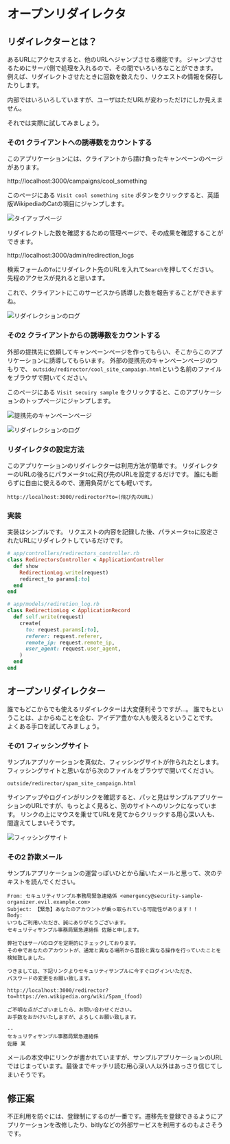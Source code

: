 # オープンリダイレクタ

## リダイレクターとは？

あるURLにアクセスすると、他のURLへジャンプさせる機能です。
ジャンプさせるためにサーバ側で処理を入れるので、その間でいろいろなことができます。
例えば、リダイレクトさせたときに回数を数えたり、リクエストの情報を保存したりします。

内部ではいろいろしていますが、ユーザはただURLが変わっただけにしか見えません。

それでは実際に試してみましょう。

### その1 クライアントへの誘導数をカウントする

このアプリケーションには、クライアントから請け負ったキャンペーンのページがあります。

http://localhost:3000/campaigns/cool_something

このページにある `Visit cool something site` ボタンをクリックすると、英語版WikipediaのCatの項目にジャンプします。

![タイアップページ](../images/open_redirector/tieup_page.png)

リダイレクトした数を確認するための管理ページで、その成果を確認することができます。

http://localhost:3000/admin/redirection_logs

検索フォームの`To`にリダイレクト先のURLを入れて`Search`を押してください。
先程のアクセスが見れると思います。

これで、クライアントにこのサービスから誘導した数を報告することができますね。

![リダイレクションのログ](../images/open_redirector/redirection_logs_to_wiki_cat.png)

### その2 クライアントからの誘導数をカウントする

外部の提携先に依頼してキャンペーンページを作ってもらい、そこからこのアプリケーションに誘導してもらいます。
外部の提携先のキャンペーンページのつもりで、 `outside/redirector/cool_site_campaign.html`という名前のファイルをブラウザで開いてください。

このページにある `Visit secuiry sample` をクリックすると、このアプリケーションのトップページにジャンプします。

![提携先のキャンペーンページ](../images/open_redirector/cool_site.png)

![リダイレクションのログ](../images/open_redirector/redirection_logs_to_top.png)

### リダイレクタの設定方法
このアプリケーションのリダイレクターは利用方法が簡単です。
リダイレクターのURLの後ろにパラメータ`to`に飛び先のURLを設定するだけです。
誰にも断らずに自由に使えるので、運用負荷がとても軽いです。

```plain
http://localhost:3000/redirector?to=(飛び先のURL)
```

### 実装

実装はシンプルです。
リクエストの内容を記録した後、パラメータ`to`に設定されたURLにリダイレクトしているだけです。

```ruby
# app/controllers/redirectors_controller.rb
class RedirectorsController < ApplicationController
  def show
    RedirectionLog.write(request)
    redirect_to params[:to]
  end
end
```

```ruby
# app/models/rediretion_log.rb
class RedirectionLog < ApplicationRecord
  def self.write(request)
    create(
      to: request.params[:to],
      referer: request.referer,
      remote_ip: request.remote_ip,
      user_agent: request.user_agent,
    )
  end
end
```

## オープンリダイレクター

誰でもどこからでも使えるリダイレクターは大変便利そうですが…。
誰でもということは、よからぬことを企む、アイデア豊かな人も使えるということです。
よくある手口を試してみましょう。

### その1 フィッシングサイト
サンプルアプリケーションを真似た、フィッシングサイトが作られたとします。
フィッシングサイトと思いながら次のファイルをブラウザで開いてください。

`outside/redirector/spam_site_campaign.html`

サインアップやログインがリンクを確認すると、パッと見はサンプルアプリケーションのURLですが、もっとよく見ると、別のサイトへのリンクになっています。
リンクの上にマウスを乗せてURLを見てからクリックする用心深い人も、間違えてしまいそうです。

![フィッシングサイト](../images/open_redirector/spam_site_campaign.png)

### その2 詐欺メール
サンプルアプリケーションの運営っぽいひとから届いたメールと思って、次のテキストを読んでください。

```plain
From: セキュリティサンプル事務局緊急連絡係 <emergency@security-sample-organizer.evil.example.com>
Subject: 【緊急】あなたのアカウントが乗っ取られている可能性があります！！
Body:
いつもご利用いただき、誠にありがとうございます。
セキュリティサンプル事務局緊急連絡係 佐藤と申します。

弊社ではサーバのログを定期的にチェックしております。
その中であなたのアカウントが、通常と異なる場所から普段と異なる操作を行っていたことを検知致しました。

つきましては、下記リンクよりセキュリティサンプルに今すぐログインいただき、
パスワードの変更をお願い致します。

http://localhost:3000/redirector?to=https://en.wikipedia.org/wiki/Spam_(food)

ご不明な点がございましたら、お問い合わせください。
お手数をおかけいたしますが、よろしくお願い致します。

--
セキュリティサンプル事務局緊急連絡係
佐藤 某
```

メールの本文中にリンクが書かれていますが、サンプルアプリケーションのURLではじまっています。最後までキッチリ読む用心深い人以外はあっさり信じてしまいそうです。

## 修正案

不正利用を防ぐには、登録制にするのが一番です。遷移先を登録できるようにアプリケーションを改修したり、bitlyなどの外部サービスを利用するのもよさそうです。

